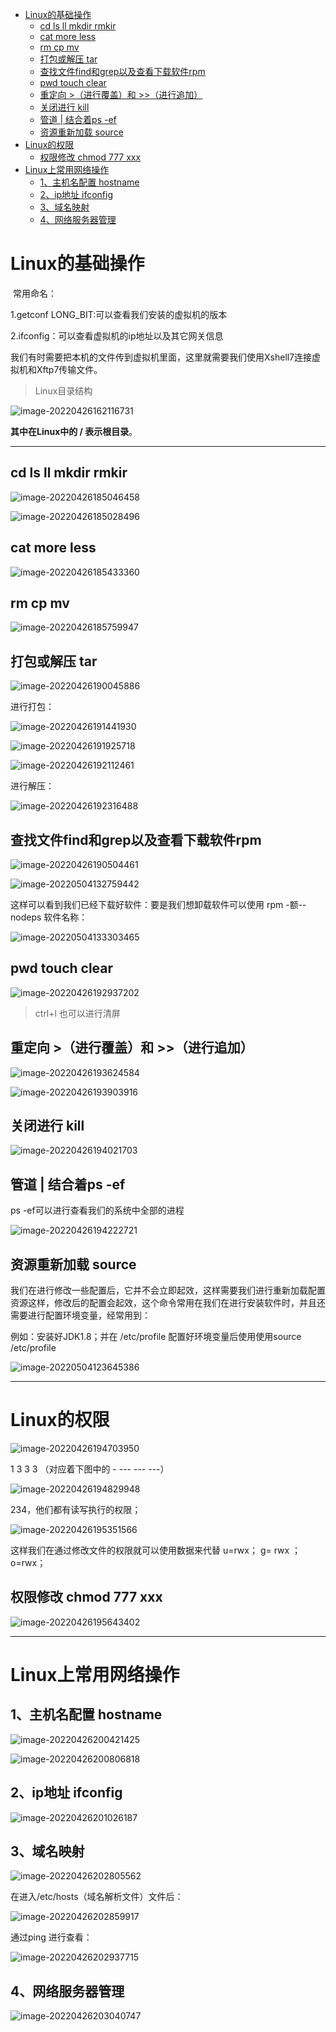 - [Linux的基础操作](#linux的基础操作)
  - [cd  ls  ll mkdir rmkir](#cd--ls--ll-mkdir-rmkir)
  - [cat  more less](#cat--more-less)
  - [rm cp mv](#rm-cp-mv)
  - [打包或解压 tar](#打包或解压-tar)
  - [查找文件find和grep以及查看下载软件rpm](#查找文件find和grep以及查看下载软件rpm)
  - [pwd  touch  clear](#pwd--touch--clear)
  - [重定向  \>（进行覆盖）和 \>\>（进行追加）](#重定向--进行覆盖和-进行追加)
  - [关闭进行 kill](#关闭进行-kill)
  - [管道 |  结合着ps -ef](#管道---结合着ps--ef)
  - [资源重新加载 source](#资源重新加载-source)
- [Linux的权限](#linux的权限)
  - [权限修改 chmod 777 xxx](#权限修改-chmod-777-xxx)
- [Linux上常用网络操作](#linux上常用网络操作)
  - [1、主机名配置 hostname](#1主机名配置-hostname)
  - [2、ip地址  ifconfig](#2ip地址--ifconfig)
  - [3、域名映射](#3域名映射)
  - [4、网络服务器管理](#4网络服务器管理)



# Linux的基础操作

​	常用命名：

1.getconf LONG_BIT:可以查看我们安装的虚拟机的版本

2.ifconfig：可以查看虚拟机的ip地址以及其它网关信息

​	我们有时需要把本机的文件传到虚拟机里面，这里就需要我们使用Xshell7连接虚拟机和Xftp7传输文件。



> Linux目录结构

![image-20220426162116731](https://qinfeng-typora-img.oss-cn-chengdu.aliyuncs.com/img/202204261621881.png)

 **其中在Linux中的  / 表示根目录**。

---

##  cd  ls  ll mkdir rmkir

![image-20220426185046458](https://qinfeng-typora-img.oss-cn-chengdu.aliyuncs.com/img/202204261850504.png)

![image-20220426185028496](https://qinfeng-typora-img.oss-cn-chengdu.aliyuncs.com/img/202204261850623.png)

## cat  more less 

![image-20220426185433360](https://qinfeng-typora-img.oss-cn-chengdu.aliyuncs.com/img/202204261854429.png)

## rm cp mv

![image-20220426185759947](https://qinfeng-typora-img.oss-cn-chengdu.aliyuncs.com/img/202204261858034.png)

## 打包或解压 tar

![image-20220426190045886](https://qinfeng-typora-img.oss-cn-chengdu.aliyuncs.com/img/202204261900961.png)

进行打包：

![image-20220426191441930](https://qinfeng-typora-img.oss-cn-chengdu.aliyuncs.com/img/202204261914090.png)

![image-20220426191925718](https://qinfeng-typora-img.oss-cn-chengdu.aliyuncs.com/img/202204261919919.png)

![image-20220426192112461](https://qinfeng-typora-img.oss-cn-chengdu.aliyuncs.com/img/202204261921499.png)

进行解压：

![image-20220426192316488](https://qinfeng-typora-img.oss-cn-chengdu.aliyuncs.com/img/202204261923555.png)



## 查找文件find和grep以及查看下载软件rpm

![image-20220426190504461](https://qinfeng-typora-img.oss-cn-chengdu.aliyuncs.com/img/202204261905533.png)

![image-20220504132759442](https://qinfeng-typora-img.oss-cn-chengdu.aliyuncs.com/img/202205041327502.png)

这样可以看到我们已经下载好软件：要是我们想卸载软件可以使用 rpm -额--nodeps 软件名称：

![image-20220504133303465](https://qinfeng-typora-img.oss-cn-chengdu.aliyuncs.com/img/202205041333501.png)

## pwd  touch  clear

![image-20220426192937202](https://qinfeng-typora-img.oss-cn-chengdu.aliyuncs.com/img/202204261929258.png)

> ctrl+l  也可以进行清屏

## 重定向  >（进行覆盖）和 >>（进行追加）

![image-20220426193624584](https://qinfeng-typora-img.oss-cn-chengdu.aliyuncs.com/img/202204261936626.png)

![image-20220426193903916](https://qinfeng-typora-img.oss-cn-chengdu.aliyuncs.com/img/202204261939963.png)

## 关闭进行 kill

![image-20220426194021703](https://qinfeng-typora-img.oss-cn-chengdu.aliyuncs.com/img/202204261940740.png)

## 管道 |  结合着ps -ef

ps -ef可以进行查看我们的系统中全部的进程

![image-20220426194222721](https://qinfeng-typora-img.oss-cn-chengdu.aliyuncs.com/img/202204261942818.png)

## 资源重新加载 source

我们在进行修改一些配置后，它并不会立即起效，这样需要我们进行重新加载配置资源这样，修改后的配置会起效，这个命令常用在我们在进行安装软件时，并且还需要进行配置环境变量，经常用到：

例如：安装好JDK1.8；并在 /etc/profile 配置好环境变量后使用使用source /etc/profile

![image-20220504123645386](https://qinfeng-typora-img.oss-cn-chengdu.aliyuncs.com/img/202205041236428.png)

---



# Linux的权限

![image-20220426194703950](https://qinfeng-typora-img.oss-cn-chengdu.aliyuncs.com/img/202204261947996.png)

1           3         3        3   （对应着下图中的  -  ---  ---  ---）

![image-20220426194829948](https://qinfeng-typora-img.oss-cn-chengdu.aliyuncs.com/img/202204261948021.png)

234，他们都有读写执行的权限；

![image-20220426195351566](https://qinfeng-typora-img.oss-cn-chengdu.aliyuncs.com/img/202204261953640.png)

这样我们在通过修改文件的权限就可以使用数据来代替  u=rwx； g= rwx ；o=rwx；

## 权限修改 chmod 777 xxx  

![image-20220426195643402](https://qinfeng-typora-img.oss-cn-chengdu.aliyuncs.com/img/202204261956465.png)

---

# Linux上常用网络操作

## 1、主机名配置 hostname

![image-20220426200421425](https://qinfeng-typora-img.oss-cn-chengdu.aliyuncs.com/img/202204262004461.png)

![image-20220426200806818](https://qinfeng-typora-img.oss-cn-chengdu.aliyuncs.com/img/202204262008940.png)

## 2、ip地址  ifconfig

![image-20220426201026187](https://qinfeng-typora-img.oss-cn-chengdu.aliyuncs.com/img/202204262010247.png)

## 3、域名映射

![image-20220426202805562](https://qinfeng-typora-img.oss-cn-chengdu.aliyuncs.com/img/202204262028613.png)

在进入/etc/hosts（域名解析文件）文件后：

![image-20220426202859917](https://qinfeng-typora-img.oss-cn-chengdu.aliyuncs.com/img/202204262028972.png)

通过ping 进行查看：

![image-20220426202937715](https://qinfeng-typora-img.oss-cn-chengdu.aliyuncs.com/img/202204262029867.png)

## 4、网络服务器管理

![image-20220426203040747](https://qinfeng-typora-img.oss-cn-chengdu.aliyuncs.com/img/202204262030805.png)

